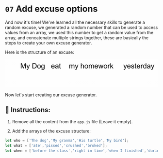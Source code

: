 # `07` Add excuse options

And now it's time! We've learned all the necessary skills to generate a random excuse, we generated a random number that can be used to access values from an array, we used this number to get a random value from the array, and concatenate multiple strings together, these are basically the steps to create your own excuse generator.

Here is the structure of an excuse:

![Excuse structure](../../assets/excuse-structure.gif?raw=true)

Now let's start creating our excuse generator.

## 📝 Instructions:

1. Remove all the content from the `app.js` file (Leave it empty).

2. Add the arrays of the excuse structure:

```js
let who = ['The dog','My granma','His turtle','My bird'];
let what = ['ate','pissed','crushed','broked'];
let when = ['before the class','right in time','when I finished','during my lunch','while I was praying'];
```